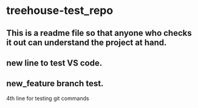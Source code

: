# treehouse-test_repo

## This is a readme file so that anyone who checks it out can understand the project at hand.
## new line to test VS code.
## new_feature branch test.
4th line for testing git commands
